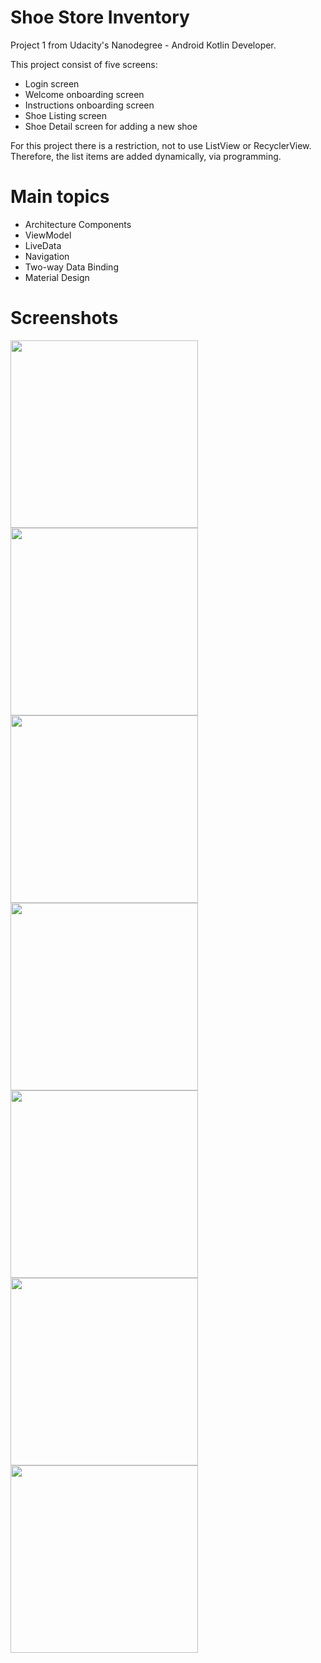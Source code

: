 # Shoe Store Inventory
Project 1 from Udacity's Nanodegree - Android Kotlin Developer.

This project consist of five screens:

- Login screen
- Welcome onboarding screen
- Instructions onboarding screen
- Shoe Listing screen
- Shoe Detail screen for adding a new shoe

For this project there is a restriction, not to use ListView or RecyclerView. Therefore, the list items are added dynamically, via programming.

# Main topics
- Architecture Components
- ViewModel
- LiveData
- Navigation
- Two-way Data Binding
- Material Design

# Screenshots

<img src="screenshots/screen1.jpg" width="300"/> <img src="screenshots/screen2.jpg" width="300"/> <img src="screenshots/screen3.jpg" width="300"/> 
<img src="screenshots/screen4.jpg" width="300"/> <img src="screenshots/screen5.jpg" width="300"/> <img src="screenshots/screen6.jpg" width="300"/> 
<img src="screenshots/screen7.jpg" width="300"/> 
